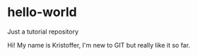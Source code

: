 # hello-world
Just a tutorial repository

Hi! My name is Kristoffer, I'm new to GIT but really like it so far.
